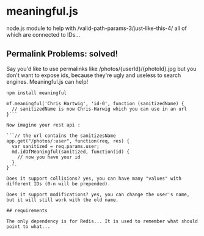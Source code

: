 meaningful.js
==========

node.js module to help with /valid-path-params-3/just-like-this-4/ all of which are connected to IDs...

## Permalink Problems: solved!

Say you'd like to use permalinks like /photos/{userId}/{photoId}.jpg but you don't want to expose ids, because they're 
ugly and useless to search engines. Meaningful.js can help!

```npm install meaningful```

```var mf = require("meaningful");
mf.meaningful('Chris Hartwig', 'id-0', function (sanitizedName) {
  // sanitizedName is now Chris-Harwig which you can use in an url
}```

Now imagine your rest api :

```// the url contains the sanitizesName
app.get("/photos/:user", function(req, res) {
  var sanitized = req.params.user;
  md.idOfMeaningful(sanitized, function(id) {
    // now you have your id
  }
}```

Does it support collisions? yes, you can have many "values" with different IDs (0-n will be prepended).

Does it support modifications? yes, you can change the user's name, but it will still work with the old name.

## requirements

The only dependency is for Redis... It is used to remember what should point to what...
